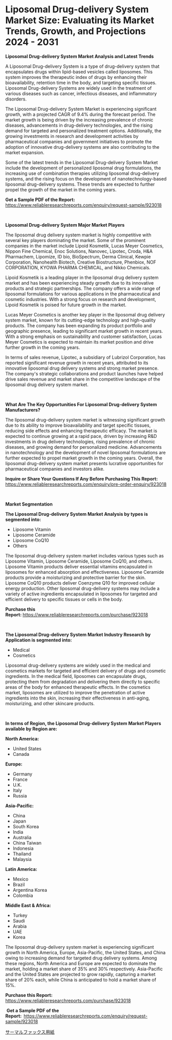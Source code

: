 <p><h1>Liposomal Drug-delivery System Market Size: Evaluating its Market Trends, Growth, and Projections 2024 - 2031</h1></p><p><strong>Liposomal Drug-delivery System Market Analysis and Latest Trends</strong></p>
<p><p>A Liposomal Drug-delivery System is a type of drug-delivery system that encapsulates drugs within lipid-based vesicles called liposomes. This system improves the therapeutic index of drugs by enhancing their bioavailability, retention time in the body, and targeting specific tissues. Liposomal Drug-delivery Systems are widely used in the treatment of various diseases such as cancer, infectious diseases, and inflammatory disorders.</p><p>The Liposomal Drug-delivery System Market is experiencing significant growth, with a projected CAGR of 9.4% during the forecast period. The market growth is being driven by the increasing prevalence of chronic diseases, advancements in drug-delivery technologies, and the rising demand for targeted and personalized treatment options. Additionally, the growing investments in research and development activities by pharmaceutical companies and government initiatives to promote the adoption of innovative drug-delivery systems are also contributing to the market expansion.</p><p>Some of the latest trends in the Liposomal Drug-delivery System Market include the development of personalized liposomal drug formulations, the increasing use of combination therapies utilizing liposomal drug-delivery systems, and the rising focus on the development of nanotechnology-based liposomal drug-delivery systems. These trends are expected to further propel the growth of the market in the coming years.</p></p>
<p><strong>Get a Sample PDF of the Report:&nbsp;</strong> <a href="https://www.reliableresearchreports.com/enquiry/request-sample/923018">https://www.reliableresearchreports.com/enquiry/request-sample/923018</a></p>
<p>&nbsp;</p>
<p><strong>Liposomal Drug-delivery System Major Market Players</strong></p>
<p><p>The liposomal drug delivery system market is highly competitive with several key players dominating the market. Some of the prominent companies in the market include Lipoid Kosmetik, Lucas Meyer Cosmetics, Nippon Fine Chemical, Enoc Solutions, Nanovec, Lipotec, Croda, H&A Pharmachem, Lipomize, ID bio, BioSpectrum, Derma Clinical, Kewpie Corporation, Nanohealth Biotech, Creative Biostructure, Phenbiox, NOF CORPORATION, KYOWA PHARMA CHEMICAL, and Nikko Chemicals.</p><p>Lipoid Kosmetik is a leading player in the liposomal drug delivery system market and has been experiencing steady growth due to its innovative products and strategic partnerships. The company offers a wide range of liposomal formulations for various applications in the pharmaceutical and cosmetic industries. With a strong focus on research and development, Lipoid Kosmetik is poised for future growth in the market.</p><p>Lucas Meyer Cosmetics is another key player in the liposomal drug delivery system market, known for its cutting-edge technology and high-quality products. The company has been expanding its product portfolio and geographic presence, leading to significant market growth in recent years. With a strong emphasis on sustainability and customer satisfaction, Lucas Meyer Cosmetics is expected to maintain its market position and drive further growth in the coming years.</p><p>In terms of sales revenue, Lipotec, a subsidiary of Lubrizol Corporation, has reported significant revenue growth in recent years, attributed to its innovative liposomal drug delivery systems and strong market presence. The company's strategic collaborations and product launches have helped drive sales revenue and market share in the competitive landscape of the liposomal drug delivery system market.</p></p>
<p>&nbsp;</p>
<p><strong>What Are The Key Opportunities For Liposomal Drug-delivery System Manufacturers?</strong></p>
<p><p>The liposomal drug-delivery system market is witnessing significant growth due to its ability to improve bioavailability and target specific tissues, reducing side effects and enhancing therapeutic efficacy. The market is expected to continue growing at a rapid pace, driven by increasing R&D investments in drug delivery technologies, rising prevalence of chronic diseases, and growing demand for personalized medicine. Advancements in nanotechnology and the development of novel liposomal formulations are further expected to propel market growth in the coming years. Overall, the liposomal drug-delivery system market presents lucrative opportunities for pharmaceutical companies and investors alike.</p></p>
<p><strong>Inquire or Share Your Questions If Any Before Purchasing This Report:</strong> <a href="https://www.reliableresearchreports.com/enquiry/pre-order-enquiry/923018">https://www.reliableresearchreports.com/enquiry/pre-order-enquiry/923018</a></p>
<p>&nbsp;</p>
<p><strong>Market Segmentation</strong></p>
<p><strong>The Liposomal Drug-delivery System Market Analysis by types is segmented into:</strong></p>
<p><ul><li>Liposome Vitamin</li><li>Liposome Ceramide</li><li>Liposome CoQ10</li><li>Others</li></ul></p>
<p><p>The liposomal drug-delivery system market includes various types such as Liposome Vitamin, Liposome Ceramide, Liposome CoQ10, and others. Liposome Vitamin products deliver essential vitamins encapsulated in liposomes for enhanced absorption and effectiveness. Liposome Ceramide products provide a moisturizing and protective barrier for the skin. Liposome CoQ10 products deliver Coenzyme Q10 for improved cellular energy production. Other liposomal drug-delivery systems may include a variety of active ingredients encapsulated in liposomes for targeted and efficient delivery to specific tissues or cells in the body.</p></p>
<p><strong>Purchase this Report:&nbsp;</strong><a href="https://www.reliableresearchreports.com/purchase/923018">https://www.reliableresearchreports.com/purchase/923018</a></p>
<p>&nbsp;</p>
<p><strong>The Liposomal Drug-delivery System Market Industry Research by Application is segmented into:</strong></p>
<p><ul><li>Medical</li><li>Cosmetics</li></ul></p>
<p><p>Liposomal drug-delivery systems are widely used in the medical and cosmetics markets for targeted and efficient delivery of drugs and cosmetic ingredients. In the medical field, liposomes can encapsulate drugs, protecting them from degradation and delivering them directly to specific areas of the body for enhanced therapeutic effects. In the cosmetics market, liposomes are utilized to improve the penetration of active ingredients into the skin, increasing their effectiveness in anti-aging, moisturizing, and other skincare products.</p></p>
<p>&nbsp;</p>
<p><strong>In terms of Region, the Liposomal Drug-delivery System Market Players available by Region are:</strong></p>
<p>
    <p> <strong> North America: </strong>
        <ul>
            <li>United States</li>
            <li>Canada</li>
        </ul>
        </p> 
    <p> <strong> Europe: </strong>
        <ul>
            <li>Germany</li>
            <li>France</li>
            <li>U.K.</li>
            <li>Italy</li>
            <li>Russia</li>
        </ul>
        </p> 
    <p> <strong> Asia-Pacific: </strong>
        <ul>
            <li>China</li>
            <li>Japan</li>
            <li>South Korea</li>
            <li>India</li>
            <li>Australia</li>
            <li>China Taiwan</li>
            <li>Indonesia</li>
            <li>Thailand</li>
            <li>Malaysia</li>
        </ul>
        </p> 
    <p> <strong> Latin America: </strong>
        <ul>
            <li>Mexico</li>
            <li>Brazil</li>
            <li>Argentina Korea</li>
            <li>Colombia</li>
        </ul>
        </p> 
    <p> <strong> Middle East & Africa: </strong>
        <ul>
            <li>Turkey</li>
            <li>Saudi</li>
            <li>Arabia</li>
            <li>UAE</li>
            <li>Korea</li>
        </ul>
    </p>
    </p>
<p><p>The liposomal drug-delivery system market is experiencing significant growth in North America, Europe, Asia-Pacific, the United States, and China owing to increasing demand for targeted drug delivery systems. Among these regions, North America and Europe are expected to dominate the market, holding a market share of 35% and 30% respectively. Asia-Pacific and the United States are projected to grow rapidly, capturing a market share of 20% each, while China is anticipated to hold a market share of 15%.</p></p>
<p><strong>Purchase this Report: </strong><a href="https://www.reliableresearchreports.com/purchase/923018">https://www.reliableresearchreports.com/purchase/923018</a></p>
<p>&nbsp;<strong>Get a Sample PDF of the Report:&nbsp;&nbsp;</strong><a href="https://www.reliableresearchreports.com/enquiry/request-sample/923018">https://www.reliableresearchreports.com/enquiry/request-sample/923018</a></p>
<p><strong></strong></p>
<p><p><a href="https://github.com/mreklxf44233/Market-Research-Report-List-1/blob/main/9378811194412.md">サーマルファックス用紙</a></p></p>
